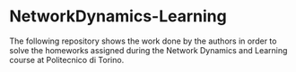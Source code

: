 # NetworkDynamics-Learning

The following repository shows the work done by the authors in order to solve the homeworks assigned during the Network Dynamics and Learning course at Politecnico di Torino.
